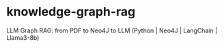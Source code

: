 # knowledge-graph-rag
LLM Graph RAG: from PDF to Neo4J to LLM (Python | Neo4J | LangChain | Llama3-8b)
